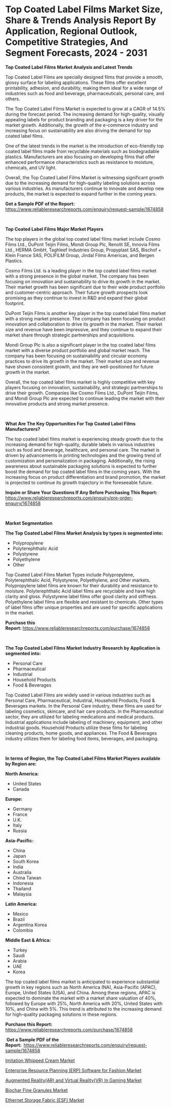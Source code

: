 <p><h1>Top Coated Label Films Market Size, Share & Trends Analysis Report By Application, Regional Outlook, Competitive Strategies, And Segment Forecasts, 2024 - 2031</h1></p><p><strong>Top Coated Label Films Market Analysis and Latest Trends</strong></p>
<p><p>Top Coated Label Films are specially designed films that provide a smooth, glossy surface for labeling applications. These films offer excellent printability, adhesion, and durability, making them ideal for a wide range of industries such as food and beverage, pharmaceuticals, personal care, and others.</p><p>The Top Coated Label Films Market is expected to grow at a CAGR of 14.5% during the forecast period. The increasing demand for high-quality, visually appealing labels for product branding and packaging is a key driver for the market growth. Additionally, the growth of the e-commerce industry and increasing focus on sustainability are also driving the demand for top coated label films.</p><p>One of the latest trends in the market is the introduction of eco-friendly top coated label films made from recyclable materials such as biodegradable plastics. Manufacturers are also focusing on developing films that offer enhanced performance characteristics such as resistance to moisture, chemicals, and UV light.</p><p>Overall, the Top Coated Label Films Market is witnessing significant growth due to the increasing demand for high-quality labeling solutions across various industries. As manufacturers continue to innovate and develop new products, the market is expected to expand further in the coming years.</p></p>
<p><strong>Get a Sample PDF of the Report:&nbsp;</strong> <a href="https://www.reliableresearchreports.com/enquiry/request-sample/1674858">https://www.reliableresearchreports.com/enquiry/request-sample/1674858</a></p>
<p>&nbsp;</p>
<p><strong>Top Coated Label Films Major Market Players</strong></p>
<p><p>The top players in the global top coated label films market include Cosmo Films Ltd., DuPont Teijin Films, Mondi Group Plc, Renolit SE, Innovia Films Ltd., HERMA GmbH, Taghleef Industries Group, Propyplast SAS, Bischof + Klein France SAS, POLIFILM Group, Jindal Films Americas, and Bergen Plastics.</p><p>Cosmo Films Ltd. is a leading player in the top coated label films market with a strong presence in the global market. The company has been focusing on innovation and sustainability to drive its growth in the market. Their market growth has been significant due to their wide product portfolio and customer-centric approach. Their future growth prospects look promising as they continue to invest in R&D and expand their global footprint.</p><p>DuPont Teijin Films is another key player in the top coated label films market with a strong market presence. The company has been focusing on product innovation and collaboration to drive its growth in the market. Their market size and revenue have been impressive, and they continue to expand their market share through strategic partnerships and acquisitions.</p><p>Mondi Group Plc is also a significant player in the top coated label films market with a diverse product portfolio and global market reach. The company has been focusing on sustainability and circular economy practices to drive its growth in the market. Their market size and revenue have shown consistent growth, and they are well-positioned for future growth in the market.</p><p>Overall, the top coated label films market is highly competitive with key players focusing on innovation, sustainability, and strategic partnerships to drive their growth. Companies like Cosmo Films Ltd., DuPont Teijin Films, and Mondi Group Plc are expected to continue leading the market with their innovative products and strong market presence.</p></p>
<p>&nbsp;</p>
<p><strong>What Are The Key Opportunities For Top Coated Label Films Manufacturers?</strong></p>
<p><p>The top coated label films market is experiencing steady growth due to the increasing demand for high-quality, durable labels in various industries such as food and beverage, healthcare, and personal care. The market is driven by advancements in printing technologies and the growing trend of customization and personalization in packaging. Additionally, the rising awareness about sustainable packaging solutions is expected to further boost the demand for top coated label films in the coming years. With the increasing focus on product differentiation and brand promotion, the market is projected to continue its growth trajectory in the foreseeable future.</p></p>
<p><strong>Inquire or Share Your Questions If Any Before Purchasing This Report:</strong> <a href="https://www.reliableresearchreports.com/enquiry/pre-order-enquiry/1674858">https://www.reliableresearchreports.com/enquiry/pre-order-enquiry/1674858</a></p>
<p>&nbsp;</p>
<p><strong>Market Segmentation</strong></p>
<p><strong>The Top Coated Label Films Market Analysis by types is segmented into:</strong></p>
<p><ul><li>Polypropylene</li><li>Polyterephthalic Acid</li><li>Polystyrene</li><li>Polyethylene</li><li>Other</li></ul></p>
<p><p>Top Coated Label Films Market Types include Polypropylene, Polyterephthalic Acid, Polystyrene, Polyethylene, and Other markets. Polypropylene label films are known for their durability and resistance to moisture. Polyterephthalic Acid label films are recyclable and have high clarity and gloss. Polystyrene label films offer good clarity and stiffness. Polyethylene label films are flexible and resistant to chemicals. Other types of label films offer unique properties and are used for specific applications in the market.</p></p>
<p><strong>Purchase this Report:&nbsp;</strong><a href="https://www.reliableresearchreports.com/purchase/1674858">https://www.reliableresearchreports.com/purchase/1674858</a></p>
<p>&nbsp;</p>
<p><strong>The Top Coated Label Films Market Industry Research by Application is segmented into:</strong></p>
<p><ul><li>Personal Care</li><li>Pharmaceutical</li><li>Industrial</li><li>Household Products</li><li>Food & Beverages</li></ul></p>
<p><p>Top Coated Label Films are widely used in various industries such as Personal Care, Pharmaceutical, Industrial, Household Products, Food & Beverages markets. In the Personal Care industry, these films are used for labeling cosmetics, skincare, and hair care products. In the Pharmaceutical sector, they are utilized for labeling medications and medical products. Industrial applications include labeling of machinery, equipment, and other industrial goods. Household Products utilize these films for labeling cleaning products, home goods, and appliances. The Food & Beverages industry utilizes them for labeling food items, beverages, and packaging.</p></p>
<p>&nbsp;</p>
<p><strong>In terms of Region, the Top Coated Label Films Market Players available by Region are:</strong></p>
<p>
    <p> <strong> North America: </strong>
        <ul>
            <li>United States</li>
            <li>Canada</li>
        </ul>
        </p> 
    <p> <strong> Europe: </strong>
        <ul>
            <li>Germany</li>
            <li>France</li>
            <li>U.K.</li>
            <li>Italy</li>
            <li>Russia</li>
        </ul>
        </p> 
    <p> <strong> Asia-Pacific: </strong>
        <ul>
            <li>China</li>
            <li>Japan</li>
            <li>South Korea</li>
            <li>India</li>
            <li>Australia</li>
            <li>China Taiwan</li>
            <li>Indonesia</li>
            <li>Thailand</li>
            <li>Malaysia</li>
        </ul>
        </p> 
    <p> <strong> Latin America: </strong>
        <ul>
            <li>Mexico</li>
            <li>Brazil</li>
            <li>Argentina Korea</li>
            <li>Colombia</li>
        </ul>
        </p> 
    <p> <strong> Middle East & Africa: </strong>
        <ul>
            <li>Turkey</li>
            <li>Saudi</li>
            <li>Arabia</li>
            <li>UAE</li>
            <li>Korea</li>
        </ul>
    </p>
    </p>
<p><p>The top coated label films market is anticipated to experience substantial growth in key regions such as North America (NA), Asia-Pacific (APAC), Europe, United States (USA), and China. Among these regions, APAC is expected to dominate the market with a market share valuation of 40%, followed by Europe with 25%, North America with 20%, United States with 10%, and China with 5%. This trend is attributed to the increasing demand for high-quality packaging solutions in these regions.</p></p>
<p><strong>Purchase this Report: </strong><a href="https://www.reliableresearchreports.com/purchase/1674858">https://www.reliableresearchreports.com/purchase/1674858</a></p>
<p>&nbsp;<strong>Get a Sample PDF of the Report:&nbsp;&nbsp;</strong><a href="https://www.reliableresearchreports.com/enquiry/request-sample/1674858">https://www.reliableresearchreports.com/enquiry/request-sample/1674858</a></p>
<p><strong></strong></p>
<p><p><a href="https://github.com/pjcfca/Market-Research-Report-List-1/blob/main/imitation-whipped-cream-market.md">Imitation Whipped Cream Market</a></p><p><a href="https://medium.com/@marcellakin2023/enterprise-resource-planning-erp-software-for-fashion-nbsp-market-focuses-on-market-share-size-c890cc955f97">Enterprise Resource Planning (ERP) Software for Fashion Market</a></p><p><a href="https://medium.com/@magaliortiz1955/augmented-reality-ar-and-virtual-reality-vr-in-gaming-market-trends-and-market-analysis-b74f284ecc1c">Augmented Reality(AR) and Virtual Reality(VR) In Gaming Market</a></p><p><a href="https://github.com/johnbach50/Market-Research-Report-List-2/blob/main/biochar-fine-granules-market.md">Biochar Fine Granules Market</a></p><p><a href="https://medium.com/@magaliortiz1955/decoding-ethernet-storage-fabric-esf-market-metrics-market-share-trends-and-growth-patterns-47f2168b6dfa">Ethernet Storage Fabric (ESF) Market</a></p></p>